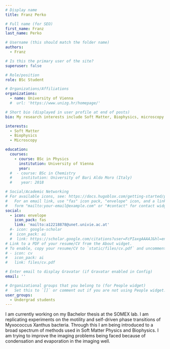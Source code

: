 ```yaml
---
# Display name
title: Franz Perko

# Full name (for SEO)
first_name: Franz
last_name: Perko

# Username (this should match the folder name)
authors:
  - Franz

# Is this the primary user of the site?
superuser: false

# Role/position
role: BSc Student

# Organizations/Affiliations
organizations:
  - name: University of Vienna
  #  url: 'https://www.unizg.hr/homepage/'

# Short bio (displayed in user profile at end of posts)
bio: My research interests include Soft Matter, Biophysics, microscopy

interests:
  - Soft Matter
  - Biophysics
  - Microscopy

education:
  courses:
    - course: BSc in Physics
      institution: University of Vienna
      year: 
  #  - course: BSc in Chemistry
  #    institution: University of Bari Aldo Moro (Italy)
  #    year: 2018

# Social/Academic Networking
# For available icons, see: https://docs.hugoblox.com/getting-started/page-builder/#icons
#   For an email link, use "fas" icon pack, "envelope" icon, and a link in the
#   form "mailto:your-email@example.com" or "#contact" for contact widget.
social:
  - icon: envelope
    icon_pack: fas
    link: 'mailto:a12218878@unet.univie.ac.at'
  #- icon: google-scholar
  #  icon_pack: ai
  #  link: https://scholar.google.com/citations?user=FcPIaxgAAAAJ&hl=en&oi=ao
# Link to a PDF of your resume/CV from the About widget.
# To enable, copy your resume/CV to `static/files/cv.pdf` and uncomment the lines below.
# - icon: cv
#   icon_pack: ai
#   link: files/cv.pdf

# Enter email to display Gravatar (if Gravatar enabled in Config)
email: ''

# Organizational groups that you belong to (for People widget)
#   Set this to `[]` or comment out if you are not using People widget.
user_groups:
  - Undergrad students
---
```


I am currently working on my Bachelor thesis at the SOMEX lab. I am replicating experiments on the motility and self-driven phase transitions of Myxococcus Xanthus bacteria. Through this I am being introduced to a broad spectrum of methods used in Soft Matter Physics and Biophysics. I am trying to improve the imaging problems being faced because of condensation and evaporation in the imaging well.